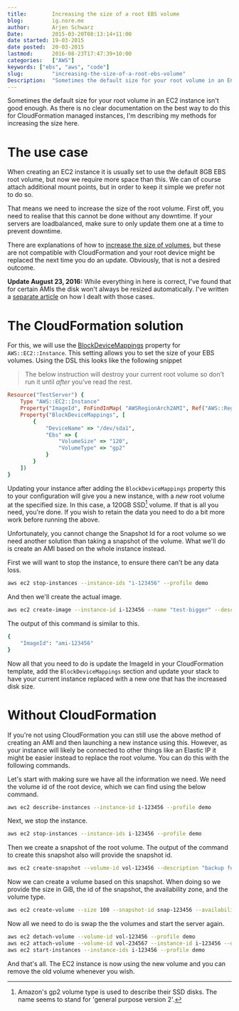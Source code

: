 ```yaml
---
title:        Increasing the size of a root EBS volume  
blog:         ig.nore.me  
author:       Arjen Schwarz  
Date:         2015-03-20T08:13:14+11:00  
date started: 19-03-2015
date posted:  20-03-2015
lastmod:      2016-08-23T17:47:39+10:00
categories:   ["AWS"]
keywords: ["ebs", "aws", "code"]
slug:         "increasing-the-size-of-a-root-ebs-volume"
Description:  "Sometimes the default size for your root volume in an EC2 instance isn't good enough. As there is no clear documentation on the best way to do this for CloudFormation managed instances, I'm describing my methods for increasing the size here."
---
```

Sometimes the default size for your root volume in an EC2 instance isn't good enough. As there is no clear documentation on the best way to do this for CloudFormation managed instances, I'm describing my methods for increasing the size here.

# The use case

When creating an EC2 instance it is usually set to use the default 8GB EBS root volume, but now we require more space than this. We can of course attach additional mount points, but in order to keep it simple we prefer not to do so.

That means we need to increase the size of the root volume. First off, you need to realise that this cannot be done without any downtime. If your servers are loadbalanced, make sure to only update them one at a time to prevent downtime.

There are explanations of how to [increase the size of volumes](http://docs.aws.amazon.com/AWSEC2/latest/UserGuide/ebs-expand-volume.html), but these are not compatible with CloudFormation and your root device might be replaced the next time you do an update. Obviously, that is not a desired outcome.

<div class='ignoreme-update'>
<strong>Update August 23, 2016:</strong> While everything in here is correct, I've found that for certain AMIs the disk won't always be resized automatically. I've written a <a href="/2016/08/increasing-the-size-of-a-redhat-based-ebs-volume/">separate article</a> on how I dealt with those cases.
</div>

# The CloudFormation solution

For this, we will use the [BlockDeviceMappings](http://docs.aws.amazon.com/AWSCloudFormation/latest/UserGuide/aws-properties-ec2-blockdev-mapping.html) property for `AWS::EC2::Instance`. This setting allows you to set the size of your EBS volumes. Using the DSL this looks like the following snippet

> The below instruction will destroy your current root volume so don't run it until *after* you've read the rest.

```ruby
Resource("TestServer") {
    Type "AWS::EC2::Instance"
    Property("ImageId", FnFindInMap( "AWSRegionArch2AMI", Ref("AWS::Region"),"AMI"))
    Property("BlockDeviceMappings", [
        {
            "DeviceName" => "/dev/sda1",
            "Ebs" => {
                "VolumeSize" => "120",
                "VolumeType" => "gp2"
            }
        }
    ])
}
```

Updating your instance after adding the `BlockDeviceMappings` property this to your configuration will give you a new instance, with a *new* root volume at the specified size. In this case, a 120GB SSD[^ssdexplanation] volume. If that is all you need, you're done. If you wish to retain the data you need to do a bit more work before running the above.

Unfortunately, you cannot change the Snapshot Id for a root volume so we need another solution than taking a snapshot of the volume. What we'll do is create an AMI based on the whole instance instead.

First we will want to stop the instance, to ensure there can't be any data loss.

```bash
aws ec2 stop-instances --instance-ids "i-123456" --profile demo
```

And then we'll create the actual image.

```bash
aws ec2 create-image --instance-id i-123456 --name "test-bigger" --description "Bigger disk for Test server" --profile demo
```

The output of this command is similar to this.

```bash
{
    "ImageId": "ami-123456"
}
```

Now all that you need to do is update the ImageId in your CloudFormation template, add the `BlockDeviceMappings` section and update your stack to have your current instance replaced with a new one that has the increased disk size.

# Without CloudFormation

If you're not using CloudFormation you can still use the above method of creating an AMI and then launching a new instance using this. However, as your instance will likely be connected to other things like an Elastic IP it might be easier instead to replace the root volume. You can do this with the following commands.

Let's start with making sure we have all the information we need. We need the volume id of the root device, which we can find using the below command.

```bash
aws ec2 describe-instances --instance-id i-123456 --profile demo
```

Next, we stop the instance.

```bash
aws ec2 stop-instances --instance-ids i-123456 --profile demo
```

Then we create a snapshot of the root volume. The output of the command to create this snapshot also will provide the snapshot id.

```bash
aws ec2 create-snapshot --volume-id vol-123456 --description "backup for test server" --profile demo
```

Now we can create a volume based on this snapshot. When doing so we provide the size in GiB, the id of the snapshot, the availability zone, and the volume type.

```bash
aws ec2 create-volume --size 100 --snapshot-id snap-123456 --availability-zone us-east-1a --volume-type gp2 --profile demo
```

Now all we need to do is swap the the volumes and start the server again.

```bash
aws ec2 detach-volume --volume-id vol-123456 --profile demo
aws ec2 attach-volume --volume-id vol-234567 --instance-id i-123456 --device "/dev/sda1" --profile demo
aws ec2 start-instances --instance-ids i-123456 --profile demo
```

And that's all. The EC2 instance is now using the new volume and you can remove the old volume whenever you wish.

[^ssdexplanation]: Amazon's gp2 volume type is used to describe their SSD disks. The name seems to stand for 'general purpose version 2'.
